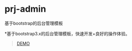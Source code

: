# prj-admin
基于bootstrap的后台管理模板

*基于bootstrap3.x的后台管理模板，快速开发+良好的操作体验。

> [DEMO](http://bcqtt.github.io/prj-admin/)

